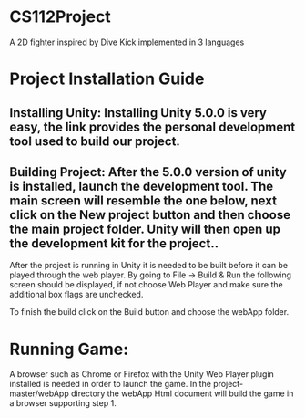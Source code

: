 # CS112Project
A 2D fighter inspired by Dive Kick implemented in 3 languages

# Project Installation Guide

## Installing Unity: Installing Unity 5.0.0 is very easy, the link provides the personal development tool used to build our project.
## Building Project:  After the 5.0.0 version of unity is installed, launch the development tool. The main screen will resemble the one below, next click on the New project button and then choose the main project folder. Unity will then open up the development kit for the project..

After the project is running in Unity it is needed to be built before it can be played through the web player. By going to File -> Build & Run the following screen should be displayed, if not choose Web Player and make sure the additional box flags are unchecked.


To finish the build click on the Build button and choose the webApp folder.

# Running Game:

A browser such as Chrome or Firefox with the Unity Web Player plugin installed is needed in order to launch the game.
In the project-master/webApp directory the webApp Html document will build the game in a browser supporting step 1.